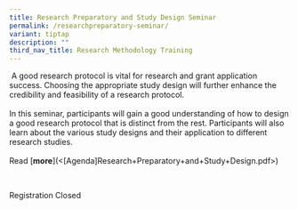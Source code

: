 ```yaml
---
title: Research Preparatory and Study Design Seminar
permalink: /researchpreparatory-seminar/
variant: tiptap
description: ""
third_nav_title: Research Methodology Training
---
```

<p>&nbsp;A good research protocol is vital for research and grant application
success. Choosing the appropriate study design will further enhance the
credibility and feasibility of a research protocol.
<br>
<br>In this seminar, participants will gain a good understanding of how to
design a good research protocol that is distinct from the rest. Participants
will also learn about the various study designs and their application to
different research studies.
<br>
<br>Read&nbsp;[<strong>more</strong>](&lt;[Agenda]Research+Preparatory+and+Study+Design.pdf&gt;)</p>
<p>&nbsp;</p>
<p>Registration Closed
<br>
<br>
</p>